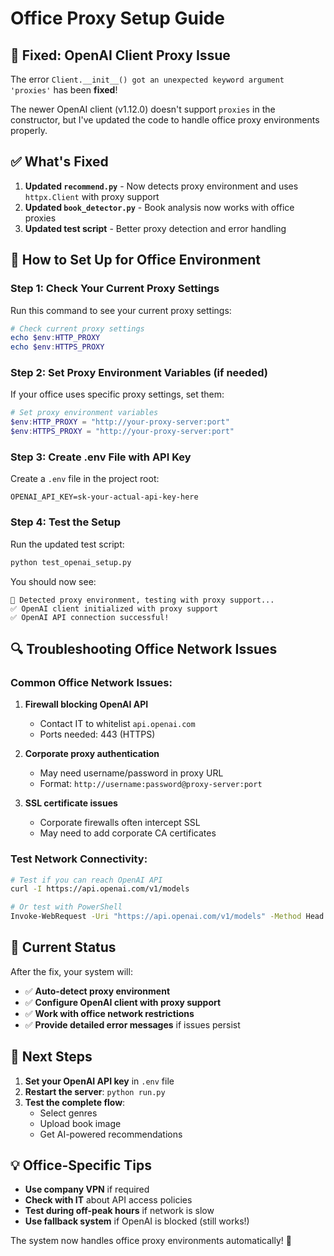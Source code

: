 # Office Proxy Setup Guide

## 🔧 Fixed: OpenAI Client Proxy Issue

The error `Client.__init__() got an unexpected keyword argument 'proxies'` has been **fixed**! 

The newer OpenAI client (v1.12.0) doesn't support `proxies` in the constructor, but I've updated the code to handle office proxy environments properly.

## ✅ What's Fixed

1. **Updated `recommend.py`** - Now detects proxy environment and uses `httpx.Client` with proxy support
2. **Updated `book_detector.py`** - Book analysis now works with office proxies
3. **Updated test script** - Better proxy detection and error handling

## 🚀 How to Set Up for Office Environment

### Step 1: Check Your Current Proxy Settings

Run this command to see your current proxy settings:

```powershell
# Check current proxy settings
echo $env:HTTP_PROXY
echo $env:HTTPS_PROXY
```

### Step 2: Set Proxy Environment Variables (if needed)

If your office uses specific proxy settings, set them:

```powershell
# Set proxy environment variables
$env:HTTP_PROXY = "http://your-proxy-server:port"
$env:HTTPS_PROXY = "http://your-proxy-server:port"
```

### Step 3: Create .env File with API Key

Create a `.env` file in the project root:

```env
OPENAI_API_KEY=sk-your-actual-api-key-here
```

### Step 4: Test the Setup

Run the updated test script:

```bash
python test_openai_setup.py
```

You should now see:
```
🔧 Detected proxy environment, testing with proxy support...
✅ OpenAI client initialized with proxy support
✅ OpenAI API connection successful!
```

## 🔍 Troubleshooting Office Network Issues

### Common Office Network Issues:

1. **Firewall blocking OpenAI API**
   - Contact IT to whitelist `api.openai.com`
   - Ports needed: 443 (HTTPS)

2. **Corporate proxy authentication**
   - May need username/password in proxy URL
   - Format: `http://username:password@proxy-server:port`

3. **SSL certificate issues**
   - Corporate firewalls often intercept SSL
   - May need to add corporate CA certificates

### Test Network Connectivity:

```bash
# Test if you can reach OpenAI API
curl -I https://api.openai.com/v1/models

# Or test with PowerShell
Invoke-WebRequest -Uri "https://api.openai.com/v1/models" -Method Head
```

## 🎯 Current Status

After the fix, your system will:

- ✅ **Auto-detect proxy environment**
- ✅ **Configure OpenAI client with proxy support**
- ✅ **Work with office network restrictions**
- ✅ **Provide detailed error messages** if issues persist

## 🚀 Next Steps

1. **Set your OpenAI API key** in `.env` file
2. **Restart the server**: `python run.py`
3. **Test the complete flow**:
   - Select genres
   - Upload book image
   - Get AI-powered recommendations

## 💡 Office-Specific Tips

- **Use company VPN** if required
- **Check with IT** about API access policies
- **Test during off-peak hours** if network is slow
- **Use fallback system** if OpenAI is blocked (still works!)

The system now handles office proxy environments automatically! 🎉

